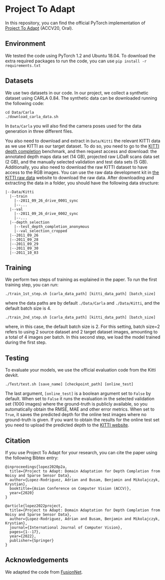 # Project To Adapt
In this repository, you can find the official PyTorch implementation of [Project To Adapt](https://openaccess.thecvf.com/content/ACCV2020/papers/Lopez-Rodriguez_Project_to_Adapt_Domain_Adaptation_for_Depth_Completion_from_Noisy_ACCV_2020_paper.pdf) (ACCV20, Oral).
## Environment
We tested the code using PyTorch 1.2 and Ubuntu 18.04. To download the extra required packages to run the code, you can use `pip install -r requirements.txt`

## Datasets
We use two datasets in our code. In our project, we collect a synthetic dataset using CARLA 0.84. The synthetic data can be downloaded running the following code:
```
cd Data/Carla
./download_carla_data.sh
```
In `Data/Carla` you will also find the camera poses used for the data generation in three different files.

You also need to download and extract in `Data/Kitti` the relevant KITTI data as we use KITTI as our target dataset. To do so, you need to go to the [KITTI depth completion](http://www.cvlibs.net/datasets/kitti/eval_depth.php?benchmark=depth_completion) benchmark, and then request access and download: the annotated depth maps data set (14 GB), projected raw LiDaR scans data set (2 GB), and the manually selected validation and test data sets (5 GB). Additionally, you also need to download the raw KITTI dataset to have access to the RGB images. You can use the raw data development kit in [the KITTI raw data](http://www.cvlibs.net/datasets/kitti/raw_data.php) website to download the raw data. After downloading and extracting the data in a folder, you should have the following data structure:
```
|--Data/Kitti
  |--train
  	|--2011_09_26_drive_0001_sync
  	|--...
  |--val
  	|--2011_09_26_drive_0002_sync
  	|--...
  |--depth_selection
  	|--test_depth_completion_anonymous
  	|--val_selection_cropped
  |--2011_09_26
  |--2011_09_28
  |--2011_09_29
  |--2011_09_30
  |--2011_10_03
```

## Training
We perform two steps of training as explained in the paper. To run the first training step, you can run:
```
./train_1st_step.sh [carla_data_path] [kitti_data_path] [batch_size]
```
where the data paths are by default `./Data/Carla` and `./Data/Kitti`, and the default batch size is 4.
```
./train_2nd_step.sh [carla_data_path] [kitti_data_path] [batch_size]
```
where, in this case, the default batch size is 2. For this setting, batch size=2 refers to using 2 source dataset and 2 target dataset images, amounting to a total of 4 images per batch. In this second step, we load the model trained during the first step.

## Testing
To evaluate your models, we use the official evaluation code from the Kitti devkit.
```
./Test/test.sh [save_name] [checkpoint_path] [online_test]
```
The last argument, `[online_test]` is a boolean argument set to `False` by default. When set to `False` it runs the evaluation in the selected validation set (1000 images) where the ground-truth is publicly available, so you automatically obtain the RMSE, MAE and other error metrics. When set to `True`, it saves the predicted depth for the online test images where no ground-truth is given. If you want to obtain the results for the online test set you need to upload the predicted depth to the [KITTI website](http://www.cvlibs.net/datasets/kitti/user_login.php).

## Citation
If you use Project To Adapt for your research, you can cite the paper using the following Bibtex entry:
```
@inproceedings{lopez2020p2a,
  title={Project to Adapt: Domain Adaptation for Depth Completion from Noisy and Sparse Sensor Data},
  author={Lopez-Rodriguez, Adrian and Busam, Benjamin and Mikolajczyk, Krystian},
  booktitle={Asian Conference on Computer Vision (ACCV)},
  year={2020}
}

@article{lopez2022project,
  title={Project to Adapt: Domain Adaptation for Depth Completion from Noisy and Sparse Sensor Data},
  author={Lopez-Rodriguez, Adrian and Busam, Benjamin and Mikolajczyk, Krystian},
  journal={International Journal of Computer Vision},
  pages={1--17},
  year={2022},
  publisher={Springer}
}
```
## Acknowledgements
We adapted the code from [FusionNet](https://github.com/wvangansbeke/Sparse-Depth-Completion).
